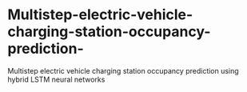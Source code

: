 # Multistep-electric-vehicle-charging-station-occupancy-prediction-
Multistep electric vehicle charging station occupancy prediction using hybrid LSTM neural networks
